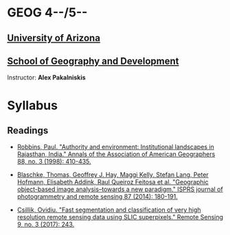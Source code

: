 # GEOG 4--/5--

## [University of Arizona](https://www.arizona.edu/)

## [School of Geography and Development](https://geography.arizona.edu/)

Instructor: **Alex Pakalniskis**

# Syllabus


## Readings

* [Robbins, Paul. "Authority and environment: Institutional landscapes in Rajasthan, India." Annals of the Association of American Geographers 88, no. 3 (1998): 410-435.](https://www.tandfonline.com/doi/pdf/10.1111/0004-5608.00107?casa_token=orLt_e8ejrIAAAAA:lZZqsQ0vDV645gUSbh8PasvmHzWi9kfl83-Lg_5cWVVrFVc85LXeuJQH2E9-uGZ2-MuHciG4DqlXpg)

* [Blaschke, Thomas, Geoffrey J. Hay, Maggi Kelly, Stefan Lang, Peter Hofmann, Elisabeth Addink, Raul Queiroz Feitosa et al. "Geographic object-based image analysis–towards a new paradigm." ISPRS journal of photogrammetry and remote sensing 87 (2014): 180-191.](https://www.sciencedirect.com/science/article/pii/S0924271613002220)

* [Csillik, Ovidiu. "Fast segmentation and classification of very high resolution remote sensing data using SLIC superpixels." Remote Sensing 9, no. 3 (2017): 243.](https://www.mdpi.com/2072-4292/9/3/243/htm)
